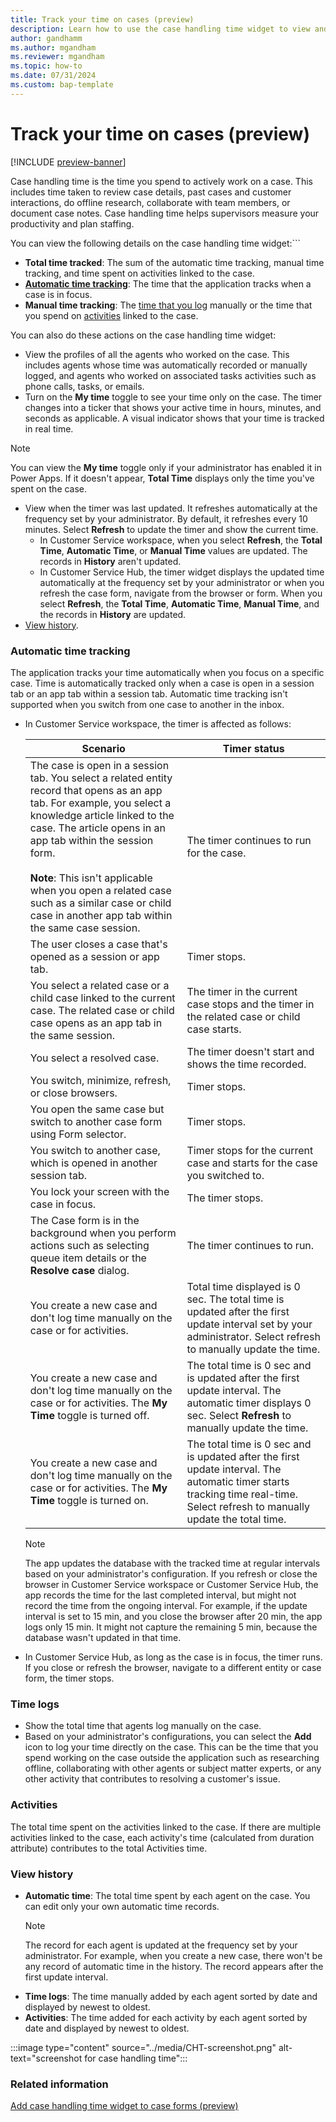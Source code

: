 ```yaml
---
title: Track your time on cases (preview)
description: Learn how to use the case handling time widget to view and log your time on cases in Customer Service.
author: gandhamm 
ms.author: mgandham
ms.reviewer: mgandham
ms.topic: how-to 
ms.date: 07/31/2024 
ms.custom: bap-template 
---
```


# Track your time on cases (preview)

[!INCLUDE [preview-banner](../../../shared-content/shared/preview-includes/preview-note.md)]

Case handling time is the time you spend to actively work on a case. This includes time taken to review case details, past cases and customer interactions, do offline research, collaborate with team members, or document case notes. Case handling time helps supervisors measure your productivity and plan staffing.

You can view the following details on the case handling time widget:```

- **Total time tracked**: The sum of the automatic time tracking, manual time tracking, and time spent on activities linked to the case.
- [**Automatic time tracking**](#automatic-time-tracking): The time that the application tracks when a case is in focus. 
- **Manual time tracking**: The [time that you log](#time-logs) manually or the time that you spend on  [activities](#activities) linked to the case.
 
You can also do these actions on the case handling time widget:

- View the profiles of all the agents who worked on the case. This includes agents whose time was automatically recorded or manually logged, and agents who worked on associated tasks activities such as phone calls, tasks, or emails.
- Turn on the **My time** toggle to see your time only on the case. The timer changes into a ticker that shows your active time in hours, minutes, and seconds as applicable. A visual indicator shows that your time is tracked in real time. 
 > [!NOTE]
 > You can view the **My time** toggle only if your administrator has enabled it in Power Apps. If it doesn't appear, **Total Time** displays only the time you've spent on the case.
- View when the timer was last updated. It refreshes automatically at the frequency set by your administrator. By default, it refreshes every 10 minutes. Select **Refresh** to update the timer and show the current time.
   - In Customer Service workspace, when you select **Refresh**, the **Total Time**, **Automatic Time**, or **Manual Time** values are updated. The records in **History** aren't updated.  
  - In Customer Service Hub, the timer widget displays the updated time automatically at the frequency set by your administrator or when you refresh the case form, navigate from the browser or form. When you select **Refresh**, the **Total Time**, **Automatic Time**, **Manual Time**, and the records in **History** are updated.
- [View history](#view-history).


### Automatic time tracking

The application tracks your time automatically when you focus on a specific case. Time is automatically tracked only when a case is open in a session tab or an app tab within a session tab. Automatic time tracking isn't supported when you switch from one case to another in the inbox.


- In Customer Service workspace, the timer is affected as follows:
    
   | Scenario                                                                                           | Timer status                                     |
   | -------------------------------------------------------------------------------------------------- | -------------------------------------------------- |
   | The case is open in a session tab. You select a related entity record that opens as an app tab. For example, you select a knowledge article linked to the case. The article opens in an app tab within the session form.<br><br> **Note**: This isn't applicable when you open a related case such as a similar case or child case in another app tab within the same case session.  | The timer continues to run for the case.      |
   | The user closes a case that's opened as a session or app tab.                                                      | Timer stops.                                       |
   | You select a related case or a child case linked to the current case. The related case or child case opens as an app tab in the same session.                   | The timer in the current case stops and the timer in the related case or child case starts.             |
   | You select a resolved case.                       | The timer doesn't start and shows the time recorded.   |
   | You switch, minimize, refresh, or close browsers.                                                   | Timer stops.                                       |
   | You open the same case but switch to another case form using Form selector.                                                | Timer stops.                                       |
   |You switch to another case, which is opened in another session tab. | Timer stops for the current case and starts for the case you switched to.|
   | You lock your screen with the case in focus.                                                       | The timer stops.                                   |
   | The Case form is in the background when you perform actions such as selecting queue item details or the **Resolve case** dialog.     | The timer continues to run.                        |
   | You create a new case and don't log time manually on the case or for activities. | Total time displayed is 0 sec. The total time is updated after the first update interval set by your administrator. Select refresh to manually update the time. |
   | You create a new case and don't log time manually on the case or for activities. The **My Time** toggle is turned off.| The total time is 0 sec and is updated after the first update interval. The automatic timer displays 0 sec. Select **Refresh** to manually update the time.|
   | You create a new case and don't log time manually on the case or for activities. The **My Time** toggle is turned on.| The total time is 0 sec and is updated after the first update interval. The automatic timer starts tracking time real-time. Select refresh to manually update the total time.  |
   
  > [!NOTE]
  > The app updates the database with the tracked time at regular intervals based on your administrator's configuration. If you refresh or close the browser in Customer Service workspace or Customer Service Hub, the app records the time for the last completed interval, but might not record the time from the ongoing interval. For example, if the update interval is set to 15 min, and you close the browser after 20 min, the app logs only 15 min. It might not capture the remaining 5 min, because the database wasn't updated in that time. 

- In Customer Service Hub, as long as the case is in focus, the timer runs. If you close or refresh the browser, navigate to a different entity or case form, the timer stops.

### Time logs  
- Show the total time that agents log manually on the case.
- Based on your administrator's configurations, you can select the **Add** icon to log your time directly on the case. This can be the time that you spend working on the case outside the application such as researching offline, collaborating with other agents or subject matter experts, or any other activity that contributes to resolving a customer's issue.

### Activities  
The total time spent on the activities linked to the case. If there are multiple activities linked to the case, each activity's time (calculated from duration attribute) contributes to the total Activities time.


### View history
  
- **Automatic time**: The total time spent by each agent on the case. You can edit only your own automatic time records. 
  > [!NOTE]
  > The record for each agent is updated at the frequency set by your administrator. For example, when you create a new case, there won't be any record of automatic time in the history. The record appears after the first update interval.
- **Time logs**: The time manually added by each agent sorted by date and displayed by newest to oldest.  
- **Activities**: The time added for each activity by each agent sorted by date and displayed by newest to oldest.


:::image type="content" source="../media/CHT-screenshot.png" alt-text="screenshot for case handling time":::


### Related information

[Add case handling time widget to case forms (preview)](../administer/add-case-handling-time.md)
